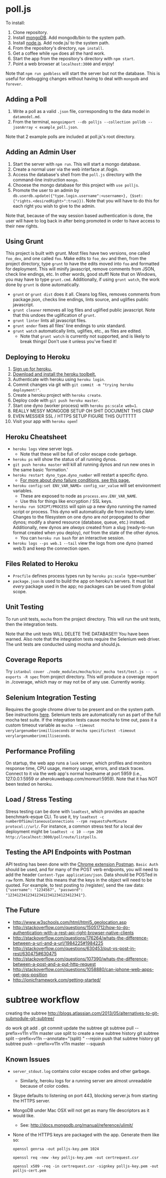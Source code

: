 poll.js
================================
To install:

1. Clone repository.
2. Install [mongoDB](http://www.mongodb.org/downloads). Add mongodb/bin to the system path.
3. Install [node.js](http://nodejs.org/download/). Add node.js/ to the system path.
4. From the repository's directory, `npm install`.
5. Get a coffee while `npm` does all the hard work.
6. Start the app from the repository's directory with `npm start`.
7. Point a web browser at `localhost:3000` and enjoy!

Note that `npm run godbless` will start the server but not the database. This is useful for debugging changes without having to deal with `mongodb` and `forever`.

Adding a Poll
---------------------------------
1. Write a poll as a valid `.json` file, corresponding to the data model in `datamodel.md`.
2. From the terminal, `mongoimport --db polljs --collection polldb --jsonArray < example_poll.json`.

Note that 2 example polls are included at poll.js's root directory.

Adding an Admin User
---------------------------------
1. Start the server with `npm run`. This will start a mongo database.
2. Create a normal user via the web interface at /login.
3. Access the database's shell from the `poll.js` directory with the command-line instruction `mongo`.
4. Chooese the mongo database for this project with `use polljs`.
5. Promote the user to an admin by `db.userdb.update({"type.login.username":<username>}, {$set: {"rights.<desiredRight>":true}})`. Note that you will have to do this for each right you wish to give to the admin.

Note that, because of the way session based authentication is done, the user will have to log back in after being promoted in order to have access to their new rights.

Using Grunt
---------------------------------
This project is built with grunt. Most files have two versions, one called `foo_dev`, and one called `foo`. Make edits to `foo_dev` and then, from the project directory, type `grunt` to have the edits moved into `foo` and formatted for deployment. This will minify javascript, remove comments from JSON, check line endings, etc. In other words, good stuff! Note that on Windows, you may have to type `grunt.cmd`. Additionally, if using `grunt watch`, the work done by `grunt` is done automatically.

* `grunt` or `grunt dist` does it all. Cleans log files, removes comments from package.json, checks line endings, lints source, and uglifies public javascript.
* `grunt cleaner` removes all log files and uglified public javascript. Note that this undoes the uglification of `grunt`.
* `grunt linter` lints all javascript files.
* `grunt ender` fixes all files' line endings to unix standard.
* `grunt watch` automatically lints, uglifies, etc., as files are edited.
    * Note that `grunt watch` is currently not supported, and is likely to break things! Don't use it unless you've fixed it!

Deploying to Heroku
---------------------------------
1. [Sign up for heroku.]( https://signup.heroku.com/signup/dc)
2. [Download and install the heroku toolbelt.](https://toolbelt.heroku.com/)
3. Authenticate with heroku using `heroku login`.
4. Commit changes via git with `git commit -m "trying heroku deployment!"`.
5. Create a heroku project with `heroku create`.
6. Deploy code with `git push heroku master`.
7. Start one dyno (worker process) with `heroku ps:scale web=1`.
8. REALLY MESSY MONGODB SETUP OH SHIT DOCUMENT THIS CRAP
9. EVEN MESSIER SSL / HTTPS SETUP FIGURE THIS OUTTTTT
10. Visit your app with `heroku open`!

Heroku Cheatsheet
---------------------------------
* `heroku logs` view server logs.
	* Note that these will be full of color escape code garbage.
* `heroku ps` will show the status of all running dynos.
* `git push heroku master` will kill all running dynos and run new ones in the same basic 'formation.'
* `heroku restart dyno_type.dyno_number` will restart a specific dyno.
	* [For more about dyno failure conditions, see this page.](https://devcenter.heroku.com/articles/dynos)
* `heroku config:set ENV_VAR_NAME= config_var_value` will set environment variables.
	* These are exposed to node as `process.env.ENV_VAR_NAME`.
	* Use this for things like encryption / SSL keys.
* `heroku run SCRIPT/PROCESS` will spin up a new dyno running the named script or process. This dyno will automatically die from inactivity later. Changes to the filesystem on one dyno are *not* propogated to other dynos; modify a shared resource (database, queue, etc.) instead. Additionally, new dynos are *always* created from a slug (ready-to-run format created when you deploy), *not* from the state of the other dynos.
	* You can `heroku run bash` for an interactive session.
* `heroku logs --ps web.1 --tail` view the logs from one dyno (named web.1) and keep the connection open.

Files Related to Heroku
---------------------------------
* `Procfile` defines process types run by `heroku ps:scale `type=number`
* `package.json` is used to build the app on heroku's servers. It must list *every* package used in the app; no packages can be used from global scope.

Unit Testing
---------------------------------
To run unit tests, `mocha` from the project directory. This will run the unit tests, then the integration tests.

Note that the unit tests WILL DELETE THE DATABASE!!! You have been warned. Also note that the integration tests require the Selenium web driver. The unit tests are conducted using mocha and should.js.

Coverage Reports
---------------------------------
Try `istanbul cover ./node_modules/mocha/bin/_mocha test/test.js -- -u exports -R spec` from project directory. This will produce a coverage report in ./coverage, which may or may not be of any use. Currently wonky.

Selenium Integration Testing
---------------------------------
Requires the google chrome driver to be present and on the system path. See instructions [here](http://simpleprogrammer.com/2014/02/03/selenium-with-node-js/). Selenium tests are automatically run as part of the full mocha test suite. If the integration tests cause mocha to time out, pass it a custom timeout variable as `mocha --timeout verylargenumberinmilliseconds` or `mocha specifictest -timeout verylargenumberinmilliseconds`.

Performance Profiling
---------------------------------
On startup, the web app runs a `look` server, which profiles and monitors response time, CPU usage, memory usage, errors, and stack traces. Connect to it via the web app's normal hostname at port 5959 (i.e., 127.0.0.1:5959 or aherokuwebapp.com/moreurl:5959). Note that it has NOT been tested on heroku.

Load / Stress Testing
---------------------------------
Stress testing can be done with `loadtest`, which provides an apache benchmark-esque CLI. To use it, try `loadtest -c numberOfSimultaneousConnections --rpm requestsPerMinute protocol://url/`. For instance, a common stress test for a local dev deployment might be `loadtest -c 10 --rpm 200 http://localhost:3000/pollroute/listpolls`.

Testing the API Endpoints with Postman
---------------------------------
API testing has been done with the [Chrome extension Postman](https://chrome.google.com/webstore/detail/postman-rest-client/fdmmgilgnpjigdojojpjoooidkmcomcm?hl=en). `Basic Auth` should be used, and for many of the POST verb endpoints, you will need to add the header `Content-Type application/json`. Data should be POSTed in `raw` form. Note that this means that the keys in the object will need to be quoted. For example, to test posting to /register/, send the raw data: `{"username": "1234567", "password": "123412341234123412341234123412341"}`.

The Future
---------------------------------
* http://www.w3schools.com/html/html5_geolocation.asp
* http://stackoverflow.com/questions/15051712/how-to-do-authentication-with-a-rest-api-right-browser-native-clients
* http://stackoverflow.com/questions/176264/whats-the-difference-between-a-uri-and-a-url/1984225#1984225
* http://stackoverflow.com/questions/630453/put-vs-post-in-rest/630475#630475
* http://stackoverflow.com/questions/107390/whats-the-difference-between-a-post-and-a-put-http-request
* http://stackoverflow.com/questions/1058880/can-iphone-web-apps-get-gps-position
* http://ionicframework.com/getting-started/

subtree workflow
================
creating the subtree
	http://blogs.atlassian.com/2013/05/alternatives-to-git-submodule-git-subtree/

do work
	git add .
	git commit
update the subtree
	git subtree pull --prefix=v11n v11n master
use split to create a new subtree history
	git subtree split --prefix=v11n --annotate="(split) " --rejoin
push that subtree history
	git subtree push --prefix=v11n v11n master --squash

Known Issues
---------------------------------
* `server_stdout.log` contains color escape codes and other garbage.
	* Similarly, heroku logs for a running server are almost unreadable because of color codes.
* Skype defaults to listening on port 443, blocking server.js from starting the HTTPS server.
* MongoDB under Mac OSX will not get as many file descriptors as it would like.
	* See: http://docs.mongodb.org/manual/reference/ulimit/
* None of the HTTPS keys are packaged with the app. Generate them like so:

	`openssl genrsa -out polljs-key.pem 1024`

	`openssl req -new -key polljs-key.pem -out certrequest.csr`

	`openssl x509 -req -in certrequest.csr -signkey polljs-key.pem -out polljs-cert.pem`